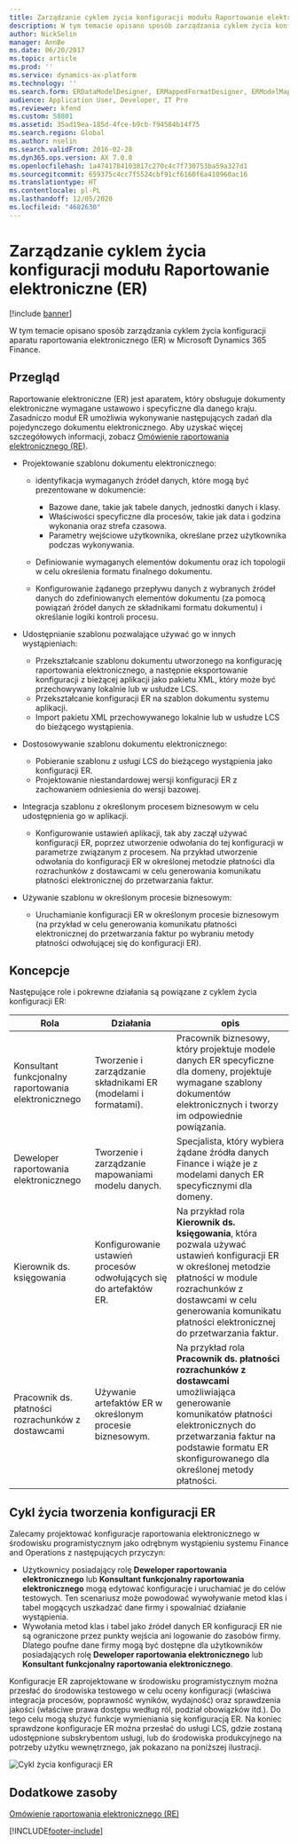 ```yaml
---
title: Zarządzanie cyklem życia konfiguracji modułu Raportowanie elektroniczne (ER)
description: W tym temacie opisano sposób zarządzania cyklem życia konfiguracji aparatu raportowania elektronicznego (ER) w rozwiązaniu Microsoft Dynamics 365 Finance.
author: NickSelin
manager: AnnBe
ms.date: 06/20/2017
ms.topic: article
ms.prod: ''
ms.service: dynamics-ax-platform
ms.technology: ''
ms.search.form: ERDataModelDesigner, ERMappedFormatDesigner, ERModelMappingDesigner, ERModelMappingTable, ERSolutionImport, ERSolutionTable, ERVendorTable, ERWorkspace
audience: Application User, Developer, IT Pro
ms.reviewer: kfend
ms.custom: 58801
ms.assetid: 35ad19ea-185d-4fce-b9cb-f94584b14f75
ms.search.region: Global
ms.author: nselin
ms.search.validFrom: 2016-02-28
ms.dyn365.ops.version: AX 7.0.0
ms.openlocfilehash: 1a4741784103817c270c4c7f730753ba59a327d1
ms.sourcegitcommit: 659375c4cc7f5524cbf91cf6160f6a410960ac16
ms.translationtype: HT
ms.contentlocale: pl-PL
ms.lasthandoff: 12/05/2020
ms.locfileid: "4682630"
---
```

# <a name="manage-the-electronic-reporting-er-configuration-lifecycle"></a>Zarządzanie cyklem życia konfiguracji modułu Raportowanie elektroniczne (ER)

[!include [banner](../includes/banner.md)]

W tym temacie opisano sposób zarządzania cyklem życia konfiguracji aparatu raportowania elektronicznego (ER) w Microsoft Dynamics 365 Finance.

## <a name="overview"></a>Przegląd

Raportowanie elektroniczne (ER) jest aparatem, który obsługuje dokumenty elektroniczne wymagane ustawowo i specyficzne dla danego kraju. Zasadniczo moduł ER umożliwia wykonywanie następujących zadań dla pojedynczego dokumentu elektronicznego. Aby uzyskać więcej szczegółowych informacji, zobacz [Omówienie raportowania elektronicznego (RE)](general-electronic-reporting.md).

- Projektowanie szablonu dokumentu elektronicznego:

    - identyfikacja wymaganych źródeł danych, które mogą być prezentowane w dokumencie:

        - Bazowe dane, takie jak tabele danych, jednostki danych i klasy.
        - Właściwości specyficzne dla procesów, takie jak data i godzina wykonania oraz strefa czasowa.
        - Parametry wejściowe użytkownika, określane przez użytkownika podczas wykonywania.

    - Definiowanie wymaganych elementów dokumentu oraz ich topologii w celu określenia formatu finalnego dokumentu.
    - Konfigurowanie żądanego przepływu danych z wybranych źródeł danych do zdefiniowanych elementów dokumentu (za pomocą powiązań źródeł danych ze składnikami formatu dokumentu) i określanie logiki kontroli procesu.

- Udostępnianie szablonu pozwalające używać go w innych wystąpieniach:

    - Przekształcanie szablonu dokumentu utworzonego na konfigurację raportowania elektronicznego, a następnie eksportowanie konfiguracji z bieżącej aplikacji jako pakietu XML, który może być przechowywany lokalnie lub w usłudze LCS.
    - Przekształcanie konfiguracji ER na szablon dokumentu systemu aplikacji.
    - Import pakietu XML przechowywanego lokalnie lub w usłudze LCS do bieżącego wystąpienia.

- Dostosowywanie szablonu dokumentu elektronicznego:

    - Pobieranie szablonu z usługi LCS do bieżącego wystąpienia jako konfiguracji ER.
    - Projektowanie niestandardowej wersji konfiguracji ER z zachowaniem odniesienia do wersji bazowej.

- Integracja szablonu z określonym procesem biznesowym w celu udostępnienia go w aplikacji.

    - Konfigurowanie ustawień aplikacji, tak aby zaczął używać konfiguracji ER, poprzez utworzenie odwołania do tej konfiguracji w parametrze związanym z procesem. Na przykład utworzenie odwołania do konfiguracji ER w określonej metodzie płatności dla rozrachunków z dostawcami w celu generowania komunikatu płatności elektronicznej do przetwarzania faktur.

- Używanie szablonu w określonym procesie biznesowym:

    - Uruchamianie konfiguracji ER w określonym procesie biznesowym (na przykład w celu generowania komunikatu płatności elektronicznej do przetwarzania faktur po wybraniu metody płatności odwołującej się do konfiguracji ER).

## <a name="concepts"></a>Koncepcje
Następujące role i pokrewne działania są powiązane z cyklem życia konfiguracji ER:

| Rola                                       | Działania                                                      | opis |
|--------------------------------------------|-----------------------------------------------------------------|-------------|
| Konsultant funkcjonalny raportowania elektronicznego | Tworzenie i zarządzanie składnikami ER (modelami i formatami).           | Pracownik biznesowy, który projektuje modele danych ER specyficzne dla domeny, projektuje wymagane szablony dokumentów elektronicznych i tworzy im odpowiednie powiązania. |
| Deweloper raportowania elektronicznego             | Tworzenie i zarządzanie mapowaniami modelu danych.                          | Specjalista, który wybiera żądane źródła danych Finance i wiąże je z modelami danych ER specyficznymi dla domeny. |
| Kierownik ds. księgowania                      | Konfigurowanie ustawień procesów odwołujących się do artefaktów ER. | Na przykład rola **Kierownik ds. księgowania**, która pozwala używać ustawień konfiguracji ER w określonej metodzie płatności w module rozrachunków z dostawcami w celu generowania komunikatu płatności elektronicznej do przetwarzania faktur. |
| Pracownik ds. płatności rozrachunków z dostawcami            | Używanie artefaktów ER w określonym procesie biznesowym.                | Na przykład rola **Pracownik ds. płatności rozrachunków z dostawcami** umożliwiająca generowanie komunikatów płatności elektronicznych do przetwarzania faktur na podstawie formatu ER skonfigurowanego dla określonej metody płatności. |

## <a name="er-configuration-development-lifecycle"></a>Cykl życia tworzenia konfiguracji ER
Zalecamy projektować konfiguracje raportowania elektronicznego w środowisku programistycznym jako odrębnym wystąpieniu systemu Finance and Operations z następujących przyczyn:

- Użytkownicy posiadający rolę **Deweloper raportowania elektronicznego** lub **Konsultant funkcjonalny raportowania elektronicznego** mogą edytować konfiguracje i uruchamiać je do celów testowych. Ten scenariusz może powodować wywoływanie metod klas i tabel mogących uszkadzać dane firmy i spowalniać działanie wystąpienia.
- Wywołania metod klas i tabel jako źródeł danych ER konfiguracji ER nie są ograniczone przez punkty wejścia ani logowanie do zasobów firmy. Dlatego poufne dane firmy mogą być dostępne dla użytkowników posiadających rolę **Deweloper raportowania elektronicznego** lub **Konsultant funkcjonalny raportowania elektronicznego**.

Konfiguracje ER zaprojektowane w środowisku programistycznym można przesłać do środowiska testowego w celu oceny konfiguracji (właściwa integracja procesów, poprawność wyników, wydajność) oraz sprawdzenia jakości (właściwe prawa dostępu według ról, podział obowiązków itd.). Do tego celu mogą służyć funkcje wymieniania się konfiguracją ER. Na koniec sprawdzone konfiguracje ER można przesłać do usługi LCS, gdzie zostaną udostępnione subskrybentom usługi, lub do środowiska produkcyjnego na potrzeby użytku wewnętrznego, jak pokazano na poniższej ilustracji.

![Cykl życia konfiguracji ER](./media/ger-configuration-lifecycle.png)

## <a name="additional-resources"></a>Dodatkowe zasoby

[Omówienie raportowania elektronicznego (RE)](general-electronic-reporting.md)


[!INCLUDE[footer-include](../../../includes/footer-banner.md)]